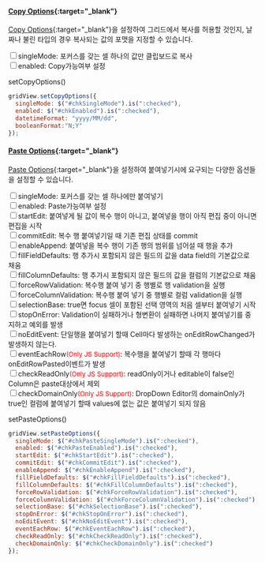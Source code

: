 #### [Copy Options](http://help.realgrid.com/api/types/CopyOptions/){:target="_blank"}
[Copy Options](http://help.realgrid.com/api/types/CopyOptions/){:target="_blank"}을 설정하여 그리드에서 복사를 허용할 것인지, 날짜나 불린 타입의 경우 복사되는 값의 포맷을 지정할 수 있습니다. 

<input type="checkbox" id="chkSingleMode">singleMode: 포커스를 갖는 셀 하나의 값만 클립보드로 복사  
<input type="checkbox" id="chkEnabled">enabled: Copy가능여부 설정  

<a class="btn primary small round lowercase" id="btnSetCopyOptions">setCopyOptions()
</a>

```js
gridView.setCopyOptions({
  singleMode: $("#chkSingleMode").is(":checked"),
  enabled: $("#chkEnabled").is(":checked"),
  datetimeFormat: "yyyy/MM/dd",
  booleanFormat:"N;Y"
});
```


#### [Paste Options](http://help.realgrid.com/api/types/PasteOptions/){:target="_blank"}
[Paste Options](http://help.realgrid.com/api/types/PasteOptions/){:target="_blank"}을 설정하여 붙여넣기시에 요구되는 다양한 옵션들을 설정할 수 있습니다.    

<input type="checkbox" id="chkPasteSingleMode">singleMode: 포커스를 갖는 셀 하나에만 붙여넣기    
<input type="checkbox" id="chkPasteEnabled">enabled: Paste가능여부 설정    
<input type="checkbox" id="chkStartEdit">startEdit: 붙여넣게 될 값이 복수 행이 아니고, 붙여넣을 행이 아직 편집 중이 아니면 편집을 시작    
<input type="checkbox" id="chkCommitEdit">commitEdit: 복수 행 붙여넣기일 때 기존 편집 상태를 commit    
<input type="checkbox" id="chkEnableAppend">enableAppend: 붙여넣을 복수 행이 기존 행의 범위를 넘어설 때 행을 추가  
<input type="checkbox" id="chkFillFieldDefaults">fillFieldDefaults: 행 추가시 포함되지 않은 필드의 값을 data field의 기본값으로 채움  
<input type="checkbox" id="chkFillColumnDefaults">fillColumnDefaults: 행 추가시 포함되지 않은 필드의 값을 컬럼의 기본값으로 채움  
<input type="checkbox" id="chkForceRowValidation">forceRowValidation: 복수행 붙여 넣기 중 행별로 행 validation을 실행  
<input type="checkbox" id="chkForceColumnValidation">forceColumnValidation: 복수행 붙여 넣기 중 행별로 컬럼 validation을 실행  
<input type="checkbox" id="chkSelectionBase">selectionBase: true면 focus 셀이 포함된 선택 영역의 처음 셀부터 붙여넣기 시작  
<input type="checkbox" id="chkStopOnError">stopOnError: Validation이 실패하거나 형변환이 실패하면 나머지 붙여넣기를 중지하고 예외를 발생  
<input type="checkbox" id="chkNoEditEvent">noEditEvent: 단일행을 붙여넣기 할때 Cell마다 발생하는 onEditRowChanged가 발생하지 않는다.  
<input type="checkbox" id="chkEventEachRow">eventEachRow<font size="2" color="red">(Only JS Support)</font>: 복수행을 붙여넣기 할때 각 행마다 onEditRowPasted이벤트가 발생    
<input type="checkbox" id="chkCheckReadOnly">checkReadOnly<font size="2" color="red">(Only JS Support)</font>: readOnly이거나 editable이 false인 Column은 paste대상에서 제외  
<input type="checkbox" id="chkCheckDomainOnly">checkDomainOnly<font size="2" color="red">(Only JS Support)</font>: DropDown Editor의 domainOnly가 true인 컬럼에 붙여넣기 할때 values에 없는 값은 붙여넣기 되지 않음    

<a class="btn primary small round lowercase" id="btnSetPasteOptions">setPasteOptions()
</a>

```js
gridView.setPasteOptions({
  singleMode: $("#chkPasteSingleMode").is(":checked"),
  enabled: $("#chkPasteEnabled").is(":checked"),
  startEdit: $("#chkStartEdit").is(":checked"),
  commitEdit: $("#chkCommitEdit").is(":checked"),
  enableAppend: $("#chkEnableAppend").is(":checked"),
  fillFieldDefaults: $("#chkFillFieldDefaults").is(":checked"),
  fillColumnDefaults: $("#chkFillColumnDefaults").is(":checked"),
  forceRowValidation: $("#chkForceRowValidation").is(":checked"),
  forceColumnValidation: $("#chkForceColumnValidation").is(":checked"),
  selectionBase: $("#chkSelectionBase").is(":checked"),
  stopOnError: $("#chkStopOnError").is(":checked"),
  noEditEvent: $("#chkNoEditEvent").is(":checked"),
  eventEachRow: $("#chkEventEachRow").is(":checked"),
  checkReadOnly: $("#chkCheckReadOnly").is(":checked"),
  checkDomainOnly: $("#chkCheckDomainOnly").is(":checked")
});
```
<script>
  $('#btnSetCopyOptions').click(function() {
    gridView.setCopyOptions({
      singleMode: $("#chkSingleMode").is(":checked"),
      enabled: $("#chkEnabled").is(":checked"),
      datetimeFormat: "yyyy/MM/dd",
      booleanFormat:"N;Y"
    });
  });

  $('#btnSetPasteOptions').click(function() {
    gridView.setPasteOptions({
      singleMode: $("#chkPasteSingleMode").is(":checked"),
      enabled: $("#chkPasteEnabled").is(":checked"),
      startEdit: $("#chkStartEdit").is(":checked"),
      commitEdit: $("#chkCommitEdit").is(":checked"),
      enableAppend: $("#chkEnableAppend").is(":checked"),
      fillFieldDefaults: $("#chkFillFieldDefaults").is(":checked"),
      fillColumnDefaults: $("#chkFillColumnDefaults").is(":checked"),
      forceRowValidation: $("#chkForceRowValidation").is(":checked"),
      forceColumnValidation: $("#chkForceColumnValidation").is(":checked"),
      selectionBase: $("#chkSelectionBase").is(":checked"),
      stopOnError: $("#chkStopOnError").is(":checked"),
      noEditEvent: $("#chkNoEditEvent").is(":checked"),
      eventEachRow: $("#chkEventEachRow").is(":checked"),
      checkReadOnly: $("#chkCheckReadOnly").is(":checked"),
      checkDomainOnly: $("#chkCheckDomainOnly").is(":checked")
    });
  });  


</script>
